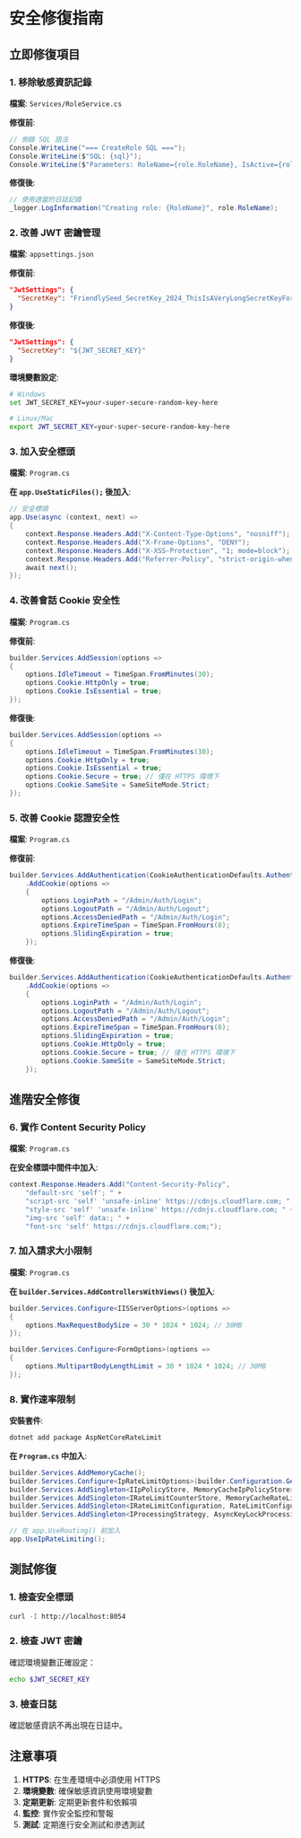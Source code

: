 # 安全修復指南

## 立即修復項目

### 1. 移除敏感資訊記錄

**檔案**: `Services/RoleService.cs`

**修復前**:
```csharp
// 側錄 SQL 語法
Console.WriteLine("=== CreateRole SQL ===");
Console.WriteLine($"SQL: {sql}");
Console.WriteLine($"Parameters: RoleName={role.RoleName}, IsActive={role.IsActive}, CreatedTime={role.CreatedTime}, UpdatedTime={role.UpdatedTime}");
```

**修復後**:
```csharp
// 使用適當的日誌記錄
_logger.LogInformation("Creating role: {RoleName}", role.RoleName);
```

### 2. 改善 JWT 密鑰管理

**檔案**: `appsettings.json`

**修復前**:
```json
"JwtSettings": {
  "SecretKey": "FriendlySeed_SecretKey_2024_ThisIsAVeryLongSecretKeyForJWTTokenGeneration"
}
```

**修復後**:
```json
"JwtSettings": {
  "SecretKey": "${JWT_SECRET_KEY}"
}
```

**環境變數設定**:
```bash
# Windows
set JWT_SECRET_KEY=your-super-secure-random-key-here

# Linux/Mac
export JWT_SECRET_KEY=your-super-secure-random-key-here
```

### 3. 加入安全標頭

**檔案**: `Program.cs`

**在 `app.UseStaticFiles();` 後加入**:
```csharp
// 安全標頭
app.Use(async (context, next) =>
{
    context.Response.Headers.Add("X-Content-Type-Options", "nosniff");
    context.Response.Headers.Add("X-Frame-Options", "DENY");
    context.Response.Headers.Add("X-XSS-Protection", "1; mode=block");
    context.Response.Headers.Add("Referrer-Policy", "strict-origin-when-cross-origin");
    await next();
});
```

### 4. 改善會話 Cookie 安全性

**檔案**: `Program.cs`

**修復前**:
```csharp
builder.Services.AddSession(options =>
{
    options.IdleTimeout = TimeSpan.FromMinutes(30);
    options.Cookie.HttpOnly = true;
    options.Cookie.IsEssential = true;
});
```

**修復後**:
```csharp
builder.Services.AddSession(options =>
{
    options.IdleTimeout = TimeSpan.FromMinutes(30);
    options.Cookie.HttpOnly = true;
    options.Cookie.IsEssential = true;
    options.Cookie.Secure = true; // 僅在 HTTPS 環境下
    options.Cookie.SameSite = SameSiteMode.Strict;
});
```

### 5. 改善 Cookie 認證安全性

**檔案**: `Program.cs`

**修復前**:
```csharp
builder.Services.AddAuthentication(CookieAuthenticationDefaults.AuthenticationScheme)
    .AddCookie(options =>
    {
        options.LoginPath = "/Admin/Auth/Login";
        options.LogoutPath = "/Admin/Auth/Logout";
        options.AccessDeniedPath = "/Admin/Auth/Login";
        options.ExpireTimeSpan = TimeSpan.FromHours(8);
        options.SlidingExpiration = true;
    });
```

**修復後**:
```csharp
builder.Services.AddAuthentication(CookieAuthenticationDefaults.AuthenticationScheme)
    .AddCookie(options =>
    {
        options.LoginPath = "/Admin/Auth/Login";
        options.LogoutPath = "/Admin/Auth/Logout";
        options.AccessDeniedPath = "/Admin/Auth/Login";
        options.ExpireTimeSpan = TimeSpan.FromHours(8);
        options.SlidingExpiration = true;
        options.Cookie.HttpOnly = true;
        options.Cookie.Secure = true; // 僅在 HTTPS 環境下
        options.Cookie.SameSite = SameSiteMode.Strict;
    });
```

## 進階安全修復

### 6. 實作 Content Security Policy

**檔案**: `Program.cs`

**在安全標頭中間件中加入**:
```csharp
context.Response.Headers.Add("Content-Security-Policy", 
    "default-src 'self'; " +
    "script-src 'self' 'unsafe-inline' https://cdnjs.cloudflare.com; " +
    "style-src 'self' 'unsafe-inline' https://cdnjs.cloudflare.com; " +
    "img-src 'self' data:; " +
    "font-src 'self' https://cdnjs.cloudflare.com;");
```

### 7. 加入請求大小限制

**檔案**: `Program.cs`

**在 `builder.Services.AddControllersWithViews()` 後加入**:
```csharp
builder.Services.Configure<IISServerOptions>(options =>
{
    options.MaxRequestBodySize = 30 * 1024 * 1024; // 30MB
});

builder.Services.Configure<FormOptions>(options =>
{
    options.MultipartBodyLengthLimit = 30 * 1024 * 1024; // 30MB
});
```

### 8. 實作速率限制

**安裝套件**:
```bash
dotnet add package AspNetCoreRateLimit
```

**在 `Program.cs` 中加入**:
```csharp
builder.Services.AddMemoryCache();
builder.Services.Configure<IpRateLimitOptions>(builder.Configuration.GetSection("IpRateLimiting"));
builder.Services.AddSingleton<IIpPolicyStore, MemoryCacheIpPolicyStore>();
builder.Services.AddSingleton<IRateLimitCounterStore, MemoryCacheRateLimitCounterStore>();
builder.Services.AddSingleton<IRateLimitConfiguration, RateLimitConfiguration>();
builder.Services.AddSingleton<IProcessingStrategy, AsyncKeyLockProcessingStrategy>();

// 在 app.UseRouting() 前加入
app.UseIpRateLimiting();
```

## 測試修復

### 1. 檢查安全標頭
```bash
curl -I http://localhost:8054
```

### 2. 檢查 JWT 密鑰
確認環境變數正確設定：
```bash
echo $JWT_SECRET_KEY
```

### 3. 檢查日誌
確認敏感資訊不再出現在日誌中。

## 注意事項

1. **HTTPS**: 在生產環境中必須使用 HTTPS
2. **環境變數**: 確保敏感資訊使用環境變數
3. **定期更新**: 定期更新套件和依賴項
4. **監控**: 實作安全監控和警報
5. **測試**: 定期進行安全測試和滲透測試

